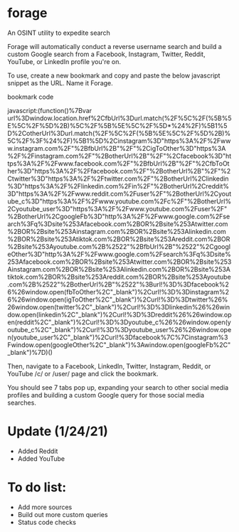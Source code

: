# forage

An OSINT utility to expedite search

Forage will automatically conduct a reverse username search and build a custom Google search from a Facebook, Instagram, Twitter, Reddit, YouTube, or LinkedIn profile you're on.

To use, create a new bookmark and copy and paste the below javascript snippet as the URL. Name it Forage.

bookmark code

javascript:(function()%7Bvar url%3Dwindow.location.href%2CfbUrl%3Durl.match(%2F%5C%2F(%5B%5E%5C%2F%5D%2B)%5C%2F%5B%5E%5C%2F%5D*%24%2F)%5B1%5D%2CotherUrl%3Durl.match(%2F%5C%2F(%5B%5E%5C%2F%5D%2B)%5C%2F%3F%24%2F)%5B1%5D%2Cinstagram%3D"https%3A%2F%2Fwww.instagram.com%2F"%2BfbUrl%2B"%2F"%2CigToOther%3D"https%3A%2F%2Finstagram.com%2F"%2BotherUrl%2B"%2F"%2Cfacebook%3D"https%3A%2F%2Fwww.facebook.com%2F"%2BfbUrl%2B"%2F"%2CfbToOther%3D"https%3A%2F%2Ffacebook.com%2F"%2BotherUrl%2B"%2F"%2Ctwitter%3D"https%3A%2F%2Ftwitter.com%2F"%2BotherUrl%2Clinkedin%3D"https%3A%2F%2Flinkedin.com%2Fin%2F"%2BotherUrl%2Creddit%3D"https%3A%2F%2Fwww.reddit.com%2Fuser%2F"%2BotherUrl%2Cyoutube_c%3D"https%3A%2F%2Fwww.youtube.com%2Fc%2F"%2BotherUrl%2Cyoutube_user%3D"https%3A%2F%2Fwww.youtube.com%2Fuser%2F"%2BotherUrl%2CgoogleFb%3D"http%3A%2F%2Fwww.google.com%2Fsearch%3Fq%3Dsite%253Afacebook.com%2BOR%2Bsite%253Atwitter.com%2BOR%2Bsite%253Ainstagram.com%2BOR%2Bsite%253Alinkedin.com%2BOR%2Bsite%253Atiktok.com%2BOR%2Bsite%253Areddit.com%2BOR%2Bsite%253Ayoutube.com%2B%2522"%2BfbUrl%2B"%2522"%2CgoogleOther%3D"http%3A%2F%2Fwww.google.com%2Fsearch%3Fq%3Dsite%253Afacebook.com%2BOR%2Bsite%253Atwitter.com%2BOR%2Bsite%253Ainstagram.com%2BOR%2Bsite%253Alinkedin.com%2BOR%2Bsite%253Atiktok.com%2BOR%2Bsite%253Areddit.com%2BOR%2Bsite%253Ayoutube.com%2B%2522"%2BotherUrl%2B"%2522"%3Burl!%3D%3Dfacebook%26%26window.open(fbToOther%2C"_blank")%2Curl!%3D%3Dinstagram%26%26window.open(igToOther%2C"_blank")%2Curl!%3D%3Dtwitter%26%26window.open(twitter%2C"_blank")%2Curl!%3D%3Dlinkedin%26%26window.open(linkedin%2C"_blank")%2Curl!%3D%3Dreddit%26%26window.open(reddit%2C"_blank")%2Curl!%3D%3Dyoutube_c%26%26window.open(youtube_c%2C"_blank")%2Curl!%3D%3Dyoutube_user%26%26window.open(youtube_user%2C"_blank")%2Curl!%3Dfacebook%7C%7Cinstagram%3Fwindow.open(googleOther%2C"_blank")%3Awindow.open(googleFb%2C"_blank")%7D)()

Then, navigate to a Facebook, LinkedIn, Twitter, Instagram, Reddit, or YouTube /c/ or /user/ page and click the bookmark.

You should see 7 tabs pop up, expanding your search to other social media profiles and building a custom Google query for those social media searches.

# Update (1/24/21)

- Added Reddit
- Added YouTube

# To do list:

- Add more sources
- Build out more custom queries
- Status code checks
